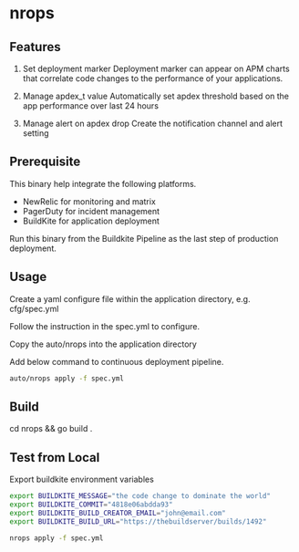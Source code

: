 # nrops

## Features

1. Set deployment marker
  Deployment marker can appear on APM charts that correlate code changes to the performance of your applications.

1. Manage apdex_t value
  Automatically set apdex threshold based on the app performance over last 24 hours

1. Manage alert on apdex drop
  Create the notification channel and alert setting

## Prerequisite

This binary help integrate the following platforms.

- NewRelic for monitoring and matrix
- PagerDuty for incident management
- BuildKite for application deployment

Run this binary from the Buildkite Pipeline as the last step of production deployment.

## Usage

Create a yaml configure file within the application directory, e.g. cfg/spec.yml

Follow the instruction in the spec.yml to configure.

Copy the auto/nrops into the application directory

Add below command to continuous deployment pipeline.

```bash
auto/nrops apply -f spec.yml
```



## Build

cd nrops && go build .

## Test from Local

Export buildkite environment variables

```bash
export BUILDKITE_MESSAGE="the code change to dominate the world"
export BUILDKITE_COMMIT="4818e06abdda93"
export BUILDKITE_BUILD_CREATOR_EMAIL="john@email.com"
export BUILDKITE_BUILD_URL="https://thebuildserver/builds/1492"

nrops apply -f spec.yml
```

